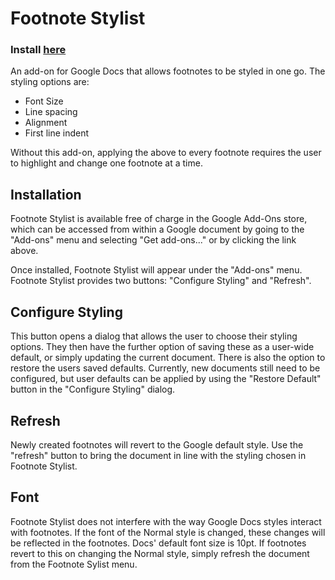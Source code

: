 # Footnote Stylist

### Install <a href="https://chrome.google.com/webstore/detail/footnote-stylist/hlcpimnopaolddjgmgjeibnhgkgbnbai?utm_source=permalink">here</a>

An add-on for Google Docs that allows footnotes to be styled in one go. The styling options are:

- Font Size
- Line spacing
- Alignment
- First line indent

Without this add-on, applying the above to every footnote requires the user to highlight and change one footnote at a time.

## Installation

Footnote Stylist is available free of charge in the Google Add-Ons store, which can be accessed from within a Google document by going to the "Add-ons" menu and selecting "Get add-ons..." or by clicking the link above.

Once installed, Footnote Stylist will appear under the "Add-ons" menu. Footnote Stylist provides two buttons: "Configure Styling" and "Refresh".

## Configure Styling

This button opens a dialog that allows the user to choose their styling options. They then have the further option of saving these as a user-wide default, or simply updating the current document. There is also the option to restore the users saved defaults. Currently, new documents still need to be configured, but user defaults can be applied by using the "Restore Default" button in the "Configure Styling" dialog.

## Refresh

Newly created footnotes will revert to the Google default style. Use the "refresh" button to bring the document in line with the styling chosen in Footnote Stylist.

## Font

Footnote Stylist does not interfere with the way Google Docs styles interact with footnotes. If the font of the Normal style is changed, these changes will be reflected in the footnotes. Docs' default font size is 10pt. If footnotes revert to this on changing the Normal style, simply refresh the document from the Footnote Sylist menu.
